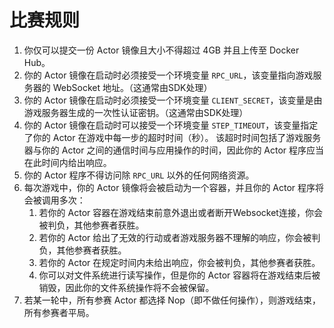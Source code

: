 # 比赛规则


1. 你仅可以提交一份 Actor 镜像且大小不得超过 4GB 并且上传至 Docker Hub。
2. 你的 Actor 镜像在启动时必须接受一个环境变量 `RPC_URL`，该变量指向游戏服务器的 WebSocket 地址。（这通常由SDK处理）
3. 你的 Actor 镜像在启动时必须接受一个环境变量 `CLIENT_SECRET`，该变量是由游戏服务器生成的一次性认证密钥。（这通常由SDK处理）
3. 你的 Actor 镜像在启动时可以接受一个环境变量 `STEP_TIMEOUT`，该变量指定了你的 Actor 在游戏中每一步的超时时间（秒）。
   该超时时间包括了游戏服务器与你的 Actor 之间的通信时间与应用操作的时间，因此你的 Actor 程序应当在此时间内给出响应。
4. 你的 Actor 程序不得访问除 `RPC_URL` 以外的任何网络资源。
5. 每次游戏中，你的 Actor 镜像将会被启动为一个容器，并且你的 Actor 程序将会被调用多次：
    1. 若你的 Actor 容器在游戏结束前意外退出或者断开Websocket连接，你会被判负，其他参赛者获胜。
    2. 若你的 Actor 给出了无效的行动或者游戏服务器不理解的响应，你会被判负，其他参赛者获胜。
    3. 若你的 Actor 在规定时间内未给出响应，你会被判负，其他参赛者获胜。
    4. 你可以对文件系统进行读写操作，但是你的 Actor 容器将在游戏结束后被销毁，因此你的文件系统操作将不会被保留。
6. 若某一轮中，所有参赛 Actor 都选择 Nop（即不做任何操作），则游戏结束，所有参赛者平局。

